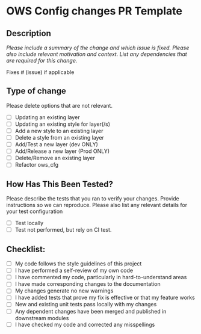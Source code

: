 # OWS Config changes PR Template

## Description

*Please include a summary of the change and which issue is fixed. Please also include relevant motivation and context. List any dependencies that are required for this change.*

Fixes # (issue) if applicable

## Type of change

Please delete options that are not relevant.

- [ ] Updating an existing layer
- [ ] Updating an existing style for layer(/s)
- [ ] Add a new style to an existing layer
- [ ] Delete a style from an existing layer
- [ ] Add/Test a new layer (dev ONLY)
- [ ] Add/Release a new layer (Prod ONLY)
- [ ] Delete/Remove an existing layer
- [ ] Refactor ows_cfg

## How Has This Been Tested?

Please describe the tests that you ran to verify your changes. Provide instructions so we can reproduce. Please also list any relevant details for your test configuration

- [ ] Test locally
- [ ] Test not performed, but rely on CI test.

## Checklist:

- [ ] My code follows the style guidelines of this project
- [ ] I have performed a self-review of my own code
- [ ] I have commented my code, particularly in hard-to-understand areas
- [ ] I have made corresponding changes to the documentation
- [ ] My changes generate no new warnings
- [ ] I have added tests that prove my fix is effective or that my feature works
- [ ] New and existing unit tests pass locally with my changes
- [ ] Any dependent changes have been merged and published in downstream modules
- [ ] I have checked my code and corrected any misspellings